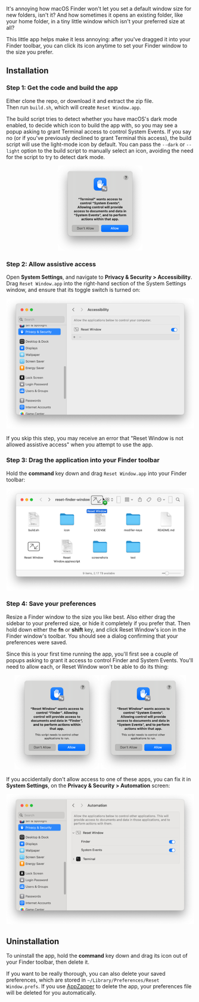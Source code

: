 It's annoying how macOS Finder won't let you set a default window size for new folders, isn't it? And how sometimes it opens an existing folder, like your home folder, in a tiny little window which isn't your preferred size at all?

This little app helps make it less annoying: after you've dragged it into your Finder toolbar, you can click its icon anytime to set your Finder window to the size you prefer.


## Installation

### Step 1: Get the code and build the app

Either clone the repo, or download it and extract the zip file.   
Then run `build.sh`, which will create `Reset Window.app`.

The build script tries to detect whether you have macOS's dark mode enabled, to decide which icon to build the app with, so you may see a popup asking to grant Terminal access to control System Events. If you say no (or if you've previously declined to grant Terminal this access), the build script will use the light-mode icon by default. You can pass the `--dark` or `--light` option to the build script to manually select an icon, avoiding the need for the script to try to detect dark mode.

<div align="center">
	<img width=228 alt="Screenshot of popup" src="screenshots/terminal-control-system-events.png">
</div>

### Step 2: Allow assistive access

Open **System Settings**, and navigate to **Privacy & Security > Accessibility**. Drag `Reset Window.app` into the right-hand section of the System Settings window, and ensure that its toggle switch is turned on:

<div align="center">
	<img width=531 alt="Screenshot of Accessibility settings" src="screenshots/accessibility-settings.png">
</div>

If you skip this step, you may receive an error that "Reset Window is not allowed assistive access" when you attempt to use the app.

### Step 3: Drag the application into your Finder toolbar

Hold the **command** key down and drag `Reset Window.app` into your Finder toolbar:

<div align="center">
	<img width=531 alt="Screenshot of holding Command and dragging" src="screenshots/hold-command-and-drag.png">
</div>

### Step 4: Save your preferences

Resize a Finder window to the size you like best. Also either drag the sidebar to your preferred size, or hide it completely if you prefer that. Then hold down either the **fn** or **shift** key, and click Reset Window's icon in the Finder window's toolbar. You should see a dialog confirming that your preferences were saved.

Since this is your first time running the app, you'll first see a couple of popups asking to grant it access to control Finder and System Events. You'll need to allow each, or Reset Window won't be able to do its thing:

<div align="center">
	<img width=228 alt="Screenshot of popup" src="screenshots/control-finder.png">
	<img width=228 alt="Screenshot of popup" src="screenshots/control-system-events.png">
</div>

If you accidentally don't allow access to one of these apps, you can fix it in **System Settings**, on the **Privacy & Security > Automation** screen:

<div align="center">
	<img width=531 alt="Screenshot of Automation settings" src="screenshots/automation-settings.png">
</div>


## Uninstallation

To uninstall the app, hold the **command** key down and drag its icon out of your Finder toolbar, then delete it.

If you want to be really thorough, you can also delete your saved preferences, which are stored in `~/Library/Preferences/Reset Window.prefs`. If you use [AppZapper](http://www.appzapper.com/) to delete the app, your preferences file will be deleted for you automatically.
